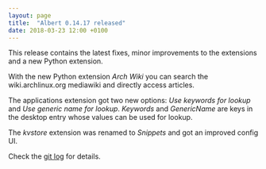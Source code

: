 ```yaml
---
layout: page
title:  "Albert 0.14.17 released"
date: 2018-03-23 12:00 +0100
---
```

This release contains the latest fixes, minor improvements to the extensions and a new Python extension.

With the new Python extension _Arch Wiki_ you can search the wiki.archlinux.org mediawiki and directly access articles.

The applications extension got two new options: _Use keywords for lookup_ and _Use generic name for lookup_. _Keywords_ and _GenericName_ are keys in the desktop entry whose values can be used for lookup.

The _kvstore_ extension was renamed to _Snippets_ and got an improved config UI.

Check the [git log](https://github.com/albertlauncher/albert/commits/v0.14.17) for details.
